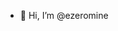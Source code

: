 - 👋 Hi, I’m @ezeromine

<!---
ezeromine/ezeromine is a ✨ special ✨ repository because its `README.md` (this file) appears on your GitHub profile.
You can click the Preview link to take a look at your changes.
--->
